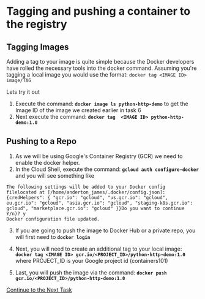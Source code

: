 # Tagging and pushing a container to the registry

## Tagging Images

Adding a tag to your image is quite simple because the Docker developers have rolled the necessary tools into the docker command.
Assuming you're tagging a local image you would use the format: `docker tag <IMAGE ID> image/TAG`

Lets try it out

 1. Execute the command: **`docker image ls python-http-demo`** to get the Image ID of the image we created earlier in task 6
 2. Next execute the command: **`docker tag  <IMAGE ID> python-http-demo:1.0`**

## Pushing to a Repo

 1. As we will be using Google's Container Registry (GCR) we need to enable the docker helper. 
 2. In the Cloud Shell, execute the command: **`gcloud auth configure-docker`** and you will see something like
```
The following settings will be added to your Docker config
filelocated at [/home/anderton_james/.docker/config.json]:
{credHelpers": { "gcr.io": "gcloud", "us.gcr.io": "gcloud", 
eu.gcr.io": "gcloud", "asia.gcr.io": "gcloud", "staging-k8s.gcr.io": 
gcloud", "marketplace.gcr.io": "gcloud" }}Do you want to continue 
Y/n)? y
Docker configuration file updated.
```
 3. If you are going to push the image to Docker Hub or a private repo,
    you will first need to **`docker login`**
    
 4. Next, you will need to create an additional tag to your local image:
 **`docker tag <IMAGE ID> gcr.io/<PROJECT_ID>/python-http-demo:1.0`** where PROJECT_ID is your Google project id (containers101)
 
 5. Last, you will push the image via the command: **`docker push gcr.io/<PROJECT_ID>/python-http-demo:1.0`**

[Continue to the Next Task](https://github.com/Burwood/containers101/blob/master/containers_lab/task_11.md)
